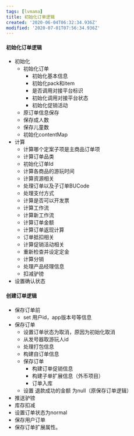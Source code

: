 ```yaml
---
tags: [lvmama]
title: 初始化订单逻辑
created: '2020-06-04T06:32:34.936Z'
modified: '2020-07-01T07:56:34.936Z'
---
```


#### 初始化订单逻辑
- 初始化
  - 初始化订单
    - 初始化基本信息
    - 初始化pack和item
    - 是否调用对接平台标识
    - 初始化调用对接平台状态
    - 初始化促销活动
  - 原订单信息保存
  - 保存成人数
  - 保存儿童数
  - 初始化contentMap
- 计算
  - 计算哪个定案子项是主商品订单项
  - 计算订单品类
  - 初始化订单Id
  - 计算各商品的游玩时间
  - 计算资源相关
  - 处理订单以及子订单BUCode
  - 处理支付方式
  - 计算是否可以开发票
  - 计算工作流
  - 计算新工作流
  - 计算订单金额
  - 计算订单返现计算
  - 订单抵扣相关
  - 计算促销活动相关
  - 重新检查并设定定金
  - 计算分销
  - 处理产品经理信息
  - 扣减驴镑
- 设置确认状态

#### 创建订单逻辑
- 保存订单前
  - set 用户id，app版本号等信息
- 保存订单
  - 设置订单状态为取消，原因为初始化取消
  - 从发号器取游玩人id
  - 处理打包信息
  - 构建自订单信息
  - 保存订单
    - 构建订单促销信息
    - 构建子单扩展信息（外币项目）
    - 订单入库
  - 设置 退款成功的金额 为null（原保存订单逻辑）
- 推送驴镑
- 库存扣减
- 设置订单状态为normal
- 保存用户订单
- 保存订单扩展属性。

